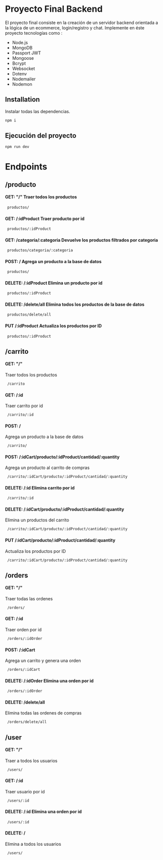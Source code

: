 # Proyecto Final Backend

El proyecto final consiste en la creación de un servidor backend orientada a la lógica de un ecommerce, login/registro y chat. 
Implemente en éste proyecto tecnologías como : 
- Node.js
- MongoDB
- Passport JWT
- Mongoose
- Bcrypt
- Websocket
- Dotenv
- Nodemailer
- Nodemon


## Installation

Instalar todas las dependencias.

```bash
npm i 
```

## Ejecución del proyecto
```bash
npm run dev
```

# Endpoints
## /producto
#### GET: "/" Traer todos los productos 

```bash
 productos/
```

#### GET: /:idProduct Traer producto por id
```bash
 productos/:idProduct
```

#### GET: /categoria/:categoria Devuelve los productos filtrados por categoria
```bash
 productos/categoria/:categoria
```

#### POST: / Agrega un producto a la base de datos
```bash
 productos/
```

#### DELETE:  /:idProduct Elimina un producto por id
```bash
 productos/:idProduct
```

#### DELETE: /delete/all Elimina todos los productos de la base de datos

```bash
 productos/delete/all
```

#### PUT /:idProduct Actualiza los productos por ID
```bash
 productos/:idProduct
```


## /carrito
#### GET: "/" 
Traer todos los productos 

```bash
 /carrito
```

#### GET: /:id 
Traer carrito por id
```bash
 /carrito/:id
```

#### POST: /  
Agrega un producto a la base de datos
```bash
 /carrito/
```

#### POST: /:idCart/producto/:idProduct/cantidad/:quantity 
Agrega un producto al carrito de compras

```bash
 /carrito/:idCart/producto/:idProduct/cantidad/:quantity
```

#### DELETE:  /:id Elimina carrito por id 
```bash
 /carrito/:id
```

#### DELETE: /:idCart/producto/:idProduct/cantidad/:quantity 
Elimina un productos del carrito

```bash
 /carrito/:idCart/producto/:idProduct/cantidad/:quantity
```

#### PUT /:idCart/producto/:idProduct/cantidad/:quantity
Actualiza los productos por ID
```bash
 /carrito/:idCart/producto/:idProduct/cantidad/:quantity
```

## /orders
#### GET: "/" 
Traer todas las ordenes 
```bash
 /orders/
```

#### GET: /:id 
Traer orden por id
```bash
 /orders/:idOrder
```

#### POST: /:idCart
Agrega un carrito y genera una orden
```bash
 /orders/:idCart
```

#### DELETE:  /:idOrder Elimina una orden por id 
```bash
 /orders/:idOrder
```

#### DELETE: /delete/all 
Elimina todas las ordenes de compras
```bash
 /orders/delete/all
```


## /user
#### GET: "/" 
Traer a todos los usuarios
```bash
 /users/
```

#### GET: /:id 
Traer usuario por id
```bash
 /users/:id
```


#### DELETE: /:id Elimina una orden por id 
```bash
 /users/:id
```

#### DELETE: /
Elimina a todos los usuarios
```bash
 /users/
```
